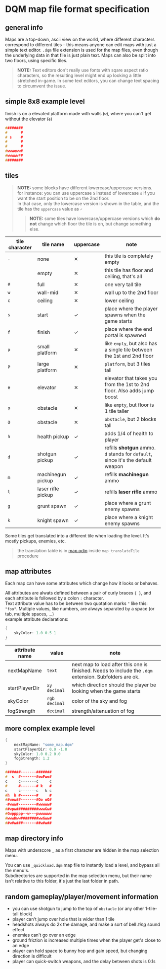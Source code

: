 # DQM map file format specification



## general info
Maps are a top-down, ascii view on the world, where different characters correspond to different
tiles - this means anyone can edit maps with just a simple text editor.
`.dqm` file extension is used for the map files, even though the underlying data in that file is just plain text.
Maps can also be split into two floors, using specific tiles.  

> **NOTE:** Text editors don't really use fonts with sqare aspect ratio characters,
so the resulting level might end up looking a little stretched in-game. In some text
editors, you can change text spacing to circumvent the issue.


## simple 8x8 example level
finish is on a elevated platform made with walls (`w`), where you can't get without the elevator (`e`)  

```cpp
########
#      #
# s    #
#      #
#      #
#wwweww#
#wwwwwF#
########
```


## tiles
>**NOTE:** some blocks have different lowercase/uppercase versions.  
for instance: you can use uppercase `S` instead of lowercase `s` if you want the start position to be on the 2nd floor.  
In that case, only the lowercase version is shown in the table, and the tile has the `uppercase` value as `✓`
>> **NOTE:** some tiles have lowercase/uppercase versions which **do not** change which floor the tile is on, but change something else.


tile character | tile name | uppercase | note |
-------------- | --------- | --------- | ---- |
`-`|none               |✕| this tile is completely empty
` `|empty              |✕| this tile has floor and ceiling, that's all
`#`|full               |✕| one very tall tile
`w`|wall-mid           |✕| wall up to the 2nd floor
`c`|ceiling            |✕| lower ceiling
`s`|start              |✓| place where the player spawns when the game starts
`f`|finish             |✓| place where the end portal is spawned
`p`|small platform     |✕| like `empty`, but also has a single tile between the 1st and 2nd floor
`P`|large platform     |✕| `platform`, but 3 tiles tall
`e`|elevator           |✕| elevator that takes you from the 1st to 2nd floor. Also adds jump boost
`o`|obstacle           |✕| like `empty`, but floor is 1 tile taller
`O`|obstacle           |✕| `obstacle`, but 2 blocks tall
`h`|health pickup      |✓| adds 1/4 of health to player
`d`|shotgun pickup     |✓| refills **shotgun** ammo. `d` stands for `default`, since it's the default weapon
`m`|machinegun pickup  |✓| refills **machinegun** ammo
`l`|laser rifle pickup |✓| refills **laser rifle** ammo
`g`|grunt spawn        |✓| place where a grunt enemy spawns
`k`|knight spawn       |✓| place where a knight enemy spawns



Some tiles get translated into a different tile when loading the level. It's mostly pickups, enemies, etc.
> the translation table is in [map.odin](/doq/map.odin) inside `map_translateTile` procedure



## map attributes
Each map can have some attributes which change how it looks or behaves.  

All attributes are alwats defined between a pair of curly braces `{ }`, and each attribute is followed by a colon `:` character.  
Text attribute value has to be between two quotation marks `"` like this: `"foo"`. Multiple values, like numbers, are always separated by a space (or tab, multiple spaces, ...)  
example attribute declarations:  
```cpp
{
	skyColor: 1.0 0.5 1
}
```


attribute name | value          | note
-------------- | -------------- | ----
nextMapName    | `text`         | next map to load after this one is finished. Needs to include the `.dqm` extension. Subfolders are ok.
startPlayerDir | `xy decimal`   | which direction should the player be looking when the game starts
skyColor       | `rgb decimal`  | color of the sky and fog
fogStrength    | `decimal`      | strength/attenuation of fog


## more complex example level

```cpp
{
	nextMapName: "some_map.dqm"
	startPlayerDir: 0.0 -1.0
	skyColor: 1.0 0.2 0.0
	fogStrength: 1.2
}

#######-------#######
#  s  #-------#ewFwe#
c     c-------c     c
#     #-------# k   #
c     c-------c   k c
#h  h #-------#     #
##wew##-------#Oo oO#
-#www#--------#wwwww#
##wpw##########wwwGw#
#Gwppppp--w---pwwwwww
#wwwKww########wwGww#
##w#w###------##w#w##
```


## map directory info
Maps with underscore `_` as a first character are hidden in the map selection menu.  

You can use `_quickload.dqm` map file to instantly load a level, and bypass all the menu's.  
Subdirectories are supported in the map selection menu, but their name isn't relative to this folder, it's just the last folder in path.


## random gameplay/player/movement information
- you can use shotgun to jump to the top of `obstacle` (or any other 1-tile-tall block)
- player can't jump over hole that is wider than 1 tile
- headshots always do 2x the damage, and make a sort of bell *zing* sound effect
- enemies can't go over an edge
- ground friction is increased multiple times when the player get's close to an edge
- player can hold space to bunny hop and gain speed, but changing direction is difficult
- player can quick-switch weapons, and the delay between shots is 0.1s

